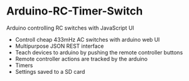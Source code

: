 Arduino-RC-Timer-Switch
=========

Arduino controlling RC switches with JavaScript UI<br />

- Controll cheap 433mHz AC switches with arduino web UI<br />
- Multipurpose JSON REST interface<br />
- Teach devices to arduino by pushing the remote controller buttons<br />
- Remote controller actions are tracked by the arduino<br />
- Timers<br />
- Settings saved to a SD card
